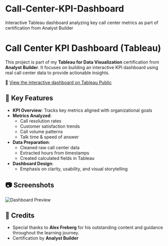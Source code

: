 # Call-Center-KPI-Dashboard
Interactive Tableau dashboard analyzing key call center metrics as part of certification from Analyst Builder
# Call Center KPI Dashboard (Tableau)

This project is part of my **Tableau for Data Visualization** certification from **Analyst Builder**. It focuses on building an interactive KPI dashboard using real call center data to provide actionable insights.

🔗 [View the interactive dashboard on Tableau Public](https://public.tableau.com/app/profile/giridhar.kotha/viz/KPIDashBoard_17522892218860/Dashboard1)

## 📌 Key Features

- **KPI Overview**: Tracks key metrics aligned with organizational goals
- **Metrics Analyzed**:
  - Call resolution rates
  - Customer satisfaction trends
  - Call volume patterns
  - Talk time & speed of answer
- **Data Preparation**:
  - Cleaned raw call center data
  - Extracted hours from timestamps
  - Created calculated fields in Tableau
- **Dashboard Design**:
  - Emphasis on clarity, usability, and visual storytelling

## 📷 Screenshots

![Dashboard Preview]()

## 🙏 Credits

- Special thanks to **Alex Freberg** for his outstanding content and guidance throughout the learning journey.
- Certification by **Analyst Builder**

